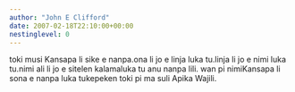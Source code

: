 ```yaml
---
author: "John E Clifford"
date: 2007-02-18T22:10:00+00:00
nestinglevel: 0
---
```

toki musi Kansapa li sike e nanpa.ona li jo e linja luka tu.linja li jo e nimi luka tu.nimi ali li jo e sitelen kalamaluka tu anu nanpa lili. wan pi nimiKansapa li sona e nanpa luka tukepeken toki pi ma suli Apika Wajili.